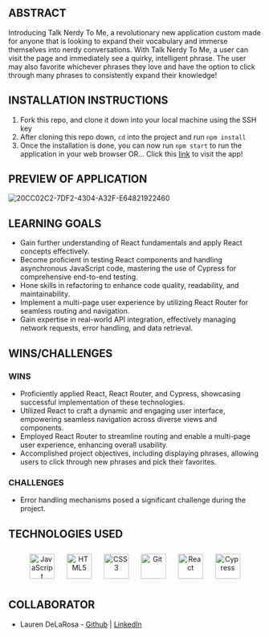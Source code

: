 ## ABSTRACT
Introducing Talk Nerdy To Me, a revolutionary new application custom made for anyone that is looking to expand their vocabulary and immerse themselves into nerdy conversations. With Talk Nerdy To Me, a user can visit the page and immediately see a quirky, intelligent phrase. The user may also favorite whichever phrases they love and have the option to click through many phrases to consistently expand their knowledge!

## INSTALLATION INSTRUCTIONS
1. Fork this repo, and clone it down into your local machine using the SSH key
2. After cloning this repo down, `cd` into the project and run `npm install`
3. Once the installation is done, you can now run `npm start` to run the application in your web browser
OR...
Click this [link](https://talk-nerdy-to-5heojqb40-ldelarosa13.vercel.app) to visit the app!
## PREVIEW OF APPLICATION
![20CC02C2-7DF2-4304-A32F-E64821922460](https://user-images.githubusercontent.com/124719454/270138264-4f5b0565-558a-4115-8b82-c97aaeed4eaf.jpeg)


## LEARNING GOALS
- Gain further understanding of React fundamentals and apply React concepts effectively.
- Become proficient in testing React components and handling asynchronous JavaScript code, mastering the use of Cypress for comprehensive end-to-end testing.
- Hone skills in refactoring to enhance code quality, readability, and maintainability.
- Implement a multi-page user experience by utilizing React Router for seamless routing and navigation.
- Gain expertise in real-world API integration, effectively managing network requests, error handling, and data retrieval.

## WINS/CHALLENGES 
### WINS
- Proficiently applied React, React Router, and Cypress, showcasing successful implementation of these technologies.
- Utilized React to craft a dynamic and engaging user interface, empowering seamless navigation across diverse views and components.
- Employed React Router to streamline routing and enable a multi-page user experience, enhancing overall usability.
- Accomplished project objectives, including displaying phrases, allowing users to click through new phrases and pick their favorites.

### CHALLENGES
- Error handling mechanisms posed a significant challenge during the project.

## TECHNOLOGIES USED 
<div align="center">  
<a href="https://www.javascript.com/" target="_blank"><img style="margin: 10px" src="https://profilinator.rishav.dev/skills-assets/javascript-original.svg" alt="JavaScript" height="50" /></a>  
<a href="https://en.wikipedia.org/wiki/HTML5" target="_blank"><img style="margin: 10px" src="https://profilinator.rishav.dev/skills-assets/html5-original-wordmark.svg" alt="HTML5" height="50" /></a>  
<a href="https://www.w3schools.com/css/" target="_blank"><img style="margin: 10px" src="https://profilinator.rishav.dev/skills-assets/css3-original-wordmark.svg" alt="CSS3" height="50" /></a>    
<a href="https://github.com/" target="_blank"><img style="margin: 10px" src="https://profilinator.rishav.dev/skills-assets/git-scm-icon.svg" alt="Git" height="50" /></a>  
<a href="https://react.dev/" target="_blank"><img style="margin: 10px" src="https://profilinator.rishav.dev/skills-assets/react-original-wordmark.svg" alt="React" height="50" /></a>  
<a href="https://docs.cypress.io/guides/overview/why-cypress" target="_blank"><img style="margin: 10px" src="https://encrypted-tbn0.gstatic.com/images?q=tbn:ANd9GcQoXfntUBC8eXPGA7V8dQp74I5Xofeze3tnRua5hKQkd0ofyH0cy5mJm3_Y-zPhHO2ty9k&usqp=CAU" alt="Cypress" height="50" /></a>  
</div>

</td><td valign="top" width="33%">

## COLLABORATOR
- Lauren DeLaRosa - [Github](https://github.com/LDeLaRosa13) | [LinkedIn](https://www.linkedin.com/in/lauren-delarosa-3a5a4b260/)
